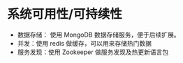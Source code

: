 # 系统可用性/可持续性

- 数据存储： 使用 MongoDB 数据存储服务，便于后续扩展。
- 并发：使用 redis 做缓存，可以用来存储热门数据
- 服务发现：使用 Zookeeper 做服务发现及热更新语言包
